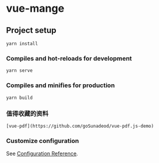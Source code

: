 # vue-mange

## Project setup
```
yarn install
```

### Compiles and hot-reloads for development
```
yarn serve
```

### Compiles and minifies for production
```
yarn build
```
### 值得收藏的资料
```
[vue-pdf](https://github.com/goSunadeod/vue-pdf.js-demo)
```
### Customize configuration
See [Configuration Reference](https://cli.vuejs.org/config/).
